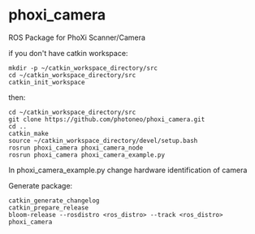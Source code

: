 # phoxi_camera

ROS Package for PhoXi Scanner/Camera

if you don't have catkin workspace:
```
mkdir -p ~/catkin_workspace_directory/src
cd ~/catkin_workspace_directory/src
catkin_init_workspace
```
then:
```
cd ~/catkin_workspace_directory/src
git clone https://github.com/photoneo/phoxi_camera.git
cd ..
catkin_make
source ~/catkin_workspace_directory/devel/setup.bash
rosrun phoxi_camera phoxi_camera_node
rosrun phoxi_camera phoxi_camera_example.py
```
In phoxi_camera_example.py change hardware identification of camera

Generate package:
```
catkin_generate_changelog
catkin_prepare_release
bloom-release --rosdistro <ros_distro> --track <ros_distro> phoxi_camera
```

